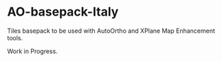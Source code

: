 # AO-basepack-Italy
Tiles basepack to be used with AutoOrtho and XPlane Map Enhancement tools.

Work in Progress.

